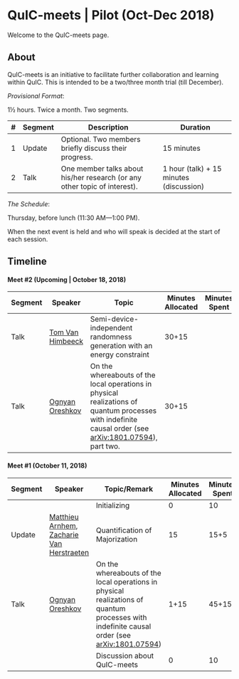 # QuIC-meets | Pilot (Oct-Dec 2018)
Welcome to the QuIC-meets page. 



## About

QuIC-meets is an initiative to facilitate further collaboration and learning within QuIC. This is intended to be a two/three month trial (till December). 





*Provisional Format*: 

1½ hours. Twice a month. Two segments.

| #    | Segment | Description                                                  | Duration                                |
| ---- | ------- | ------------------------------------------------------------ | --------------------------------------- |
| 1    | Update  | Optional. Two members briefly discuss their progress.        | 15 minutes                              |
| 2    | Talk    | One member talks about his/her research (or any other topic of interest). | 1 hour (talk) + 15 minutes (discussion) |





*The Schedule*: 

Thursday, before lunch (11:30 AM—1:00 PM).

When the next event is held and who will speak is decided at the start of each session.



## Timeline

#### Meet #2 (Upcoming | October 18, 2018)

| Segment | Speaker                                                   | Topic                                                        | Minutes Allocated | Minutes Spent |
| ------- | --------------------------------------------------------- | ------------------------------------------------------------ | ----------------- | ------------- |
| Talk    | [Tom Van Himbeeck](http://quic.ulb.ac.be/members)         | Semi-device-independent randomness generation with an energy constraint | 30+15             |               |
| Talk    | [Ognyan Oreshkov](http://quic.ulb.ac.be/members/oreshkov) | On the whereabouts of the local operations in physical realizations of quantum processes with indefinite causal order (see [arXiv:1801.07594](https://arxiv.org/abs/1801.07594)), part two. | 30+15             |               |



#### Meet #1 (October 11, 2018)

| Segment | Speaker                                                      | Topic/Remark                                                 | Minutes Allocated | Minutes Spent |
| ------- | ------------------------------------------------------------ | ------------------------------------------------------------ | ----------------- | ------------- |
|         |                                                              | Initializing                                                 | 0                 | 10            |
| Update  | [Matthieu Arnhem](http://quic.ulb.ac.be/members/marnhem), [Zacharie Van Herstraeten](http://quic.ulb.ac.be/members/zvherst) | Quantification of Majorization                               | 15                | 15+5          |
| Talk    | [Ognyan Oreshkov](http://quic.ulb.ac.be/members/oreshkov)    | On the whereabouts of the local operations in physical realizations of quantum processes with indefinite causal order (see [arXiv:1801.07594](https://arxiv.org/abs/1801.07594)) | 1+15              | 45+15         |
|         |                                                              | Discussion about QuIC-meets                                  | 0                 | 10            |

